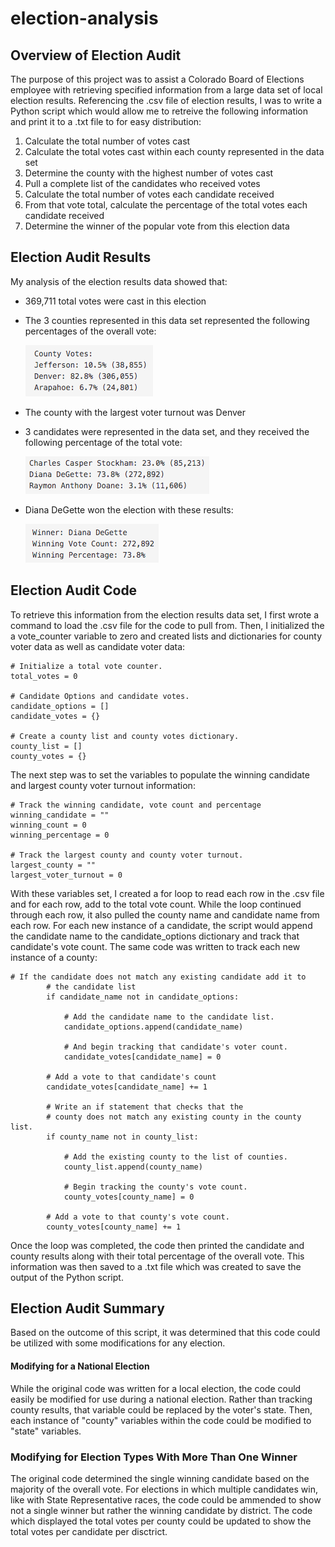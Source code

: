 # election-analysis

## Overview of Election Audit
The purpose of this project was to assist a Colorado Board of Elections employee with retrieving specified information from a large data set of local election results. Referencing the .csv file of election results, I was to write a Python script which would allow me to retreive the following information and print it to a .txt file to for easy distribution:

1. Calculate the total number of votes cast
2. Calculate the total votes cast within each county represented in the data set
3. Determine the county with the highest number of votes cast
4. Pull a complete list of the candidates who received votes
5. Calculate the total number of votes each candidate received
6. From that vote total, calculate the percentage of the total votes each candidate received
7. Determine the winner of the popular vote from this election data

## Election Audit Results
My analysis of the election results data showed that:
  - 369,711 total votes were cast in this election
  - The 3 counties represented in this data set represented the following percentages of the overall vote:
          
    ![county_votes](Resources/county_votes.png)
  - The county with the largest voter turnout was Denver
  - 3 candidates were represented in the data set, and they received the following percentage of the total vote:
          
    ![candidate_votes](Resources/candidate_votes.png)
  - Diana DeGette won the election with these results:
          
    ![winning_candidate](Resources/winning_candidate.png)
          
## Election Audit Code
To retrieve this information from the election results data set, I first wrote a command to load the .csv file for the code to pull from. Then, I initialized the a vote_counter variable to zero and created lists and dictionaries for county voter data as well as candidate voter data:
```
# Initialize a total vote counter.
total_votes = 0

# Candidate Options and candidate votes.
candidate_options = []
candidate_votes = {}

# Create a county list and county votes dictionary.
county_list = []
county_votes = {}
```
The next step was to set the variables to populate the winning candidate and largest county voter turnout information:
```
# Track the winning candidate, vote count and percentage
winning_candidate = ""
winning_count = 0
winning_percentage = 0

# Track the largest county and county voter turnout.
largest_county = ""
largest_voter_turnout = 0 
```
With these variables set, I created a for loop to read each row in the .csv file and for each row, add to the total vote count. While the loop continued through each row, it also pulled the county name and candidate name from each row. For each new instance of a candidate, the script would append the candidate name to the candidate_options dictionary and track that candidate's vote count. The same code was written to track each new instance of a county:
```
# If the candidate does not match any existing candidate add it to
        # the candidate list
        if candidate_name not in candidate_options:

            # Add the candidate name to the candidate list.
            candidate_options.append(candidate_name)

            # And begin tracking that candidate's voter count.
            candidate_votes[candidate_name] = 0

        # Add a vote to that candidate's count
        candidate_votes[candidate_name] += 1

        # Write an if statement that checks that the
        # county does not match any existing county in the county list.
        if county_name not in county_list:

            # Add the existing county to the list of counties.
            county_list.append(county_name)

            # Begin tracking the county's vote count.
            county_votes[county_name] = 0

        # Add a vote to that county's vote count.
        county_votes[county_name] += 1
```

Once the loop was completed, the code then printed the candidate and county results along with their total percentage of the overall vote. This information was then saved to a .txt file which was created to save the output of the Python script.
          
## Election Audit Summary
Based on the outcome of this script, it was determined that this code could be utilized with some modifications for any election. 
#### Modifying for a National Election
While the original code was written for a local election, the code could easily be modified for use during a national election. Rather than tracking county results, that variable could be replaced by the voter's state. Then, each instance of "county" variables within the code could be modified to "state" variables.
### Modifying for Election Types With More Than One Winner
The original code determined the single winning candidate based on the majority of the overall vote. For elections in which multiple candidates win, like with State Representative races, the code could be ammended to show not a single winner but rather the winning candidate by district. The code which displayed the total votes per county could be updated to show the total votes per candidate per disctrict.
